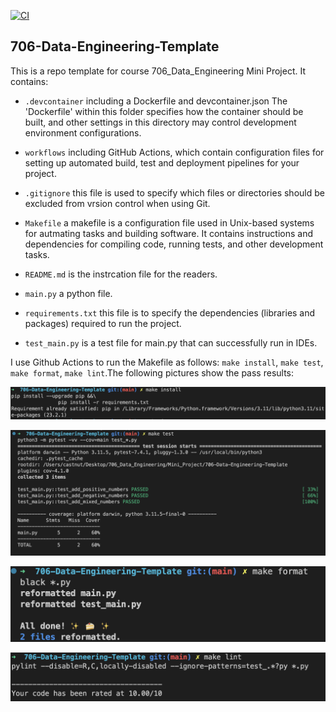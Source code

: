 [![CI](https://github.com/nogibjj/python-ruff-template/actions/workflows/cicd.yml/badge.svg)](https://github.com/nogibjj/python-ruff-template/actions/workflows/cicd.yml)

## 706-Data-Engineering-Template

This is a repo template for course 706_Data_Engineering Mini Project. It contains:

- ``.devcontainer`` including a Dockerfile and devcontainer.json
                The 'Dockerfile' within this folder specifies how the container should be built, and other settings in this directory may control development environment configurations.

- ``workflows`` including GitHub Actions, which contain configuration files for setting up automated build, test and deployment pipelines for your project.

- ``.gitignore`` this file is used to specify which files or directories should be excluded from vrsion control when using Git.

- ``Makefile`` a makefile is a configuration file used in Unix-based systems for autmating tasks and building software. It contains instructions and dependencies for compiling code, running tests, and other development tasks.

- ``README.md`` is the instrcation file for the readers.

- ``main.py`` a python file.

- ``requirements.txt`` this file is to specify the dependencies (libraries and packages) required to run the project.

- ``test_main.py`` is a test file for main.py that can successfully run in IDEs.

I use Github Actions to run the Makefile as follows: `make install`, `make test`, `make format`, `make lint`.The following pictures show the pass results:

<!-- <img decoding="async" src="https://github.com/carrieli15/706-Data-Engineering-Template/issues/1#issue-1885098942" width="50%">

<img decoding="async" src="https://github.com/carrieli15/706-Data-Engineering-Template/issues/2#issue-1885099594" width="50%">

<img decoding="async" src="https://github.com/carrieli15/706-Data-Engineering-Template/issues/3#issue-1885100877" width="50%">

<img decoding="async" src="https://github.com/carrieli15/706-Data-Engineering-Template/issues/4#issue-1885101545" width="50%"> -->

![img](./img/1截屏2023-09-07%20上午12.22.54.png)

![img](./img/2截屏2023-09-07%20上午12.16.53.png)

![img](./img/3截屏2023-09-07%20上午12.22.26.png)

![img](./img/4截屏2023-09-07%20上午12.24.49.png)